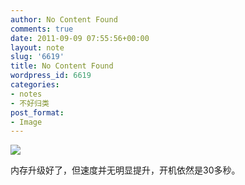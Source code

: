 ```yaml
---
author: No Content Found
comments: true
date: 2011-09-09 07:55:56+00:00
layout: note
slug: '6619'
title: No Content Found
wordpress_id: 6619
categories:
- notes
- 不好归类
post_format:
- Image
---
```


![](http://www.baibanbao.net/wp-content/uploads/2011/09/tumblr_lr8wp8xwZ91qz6vj8o1_400.png)

内存升级好了，但速度并无明显提升，开机依然是30多秒。
